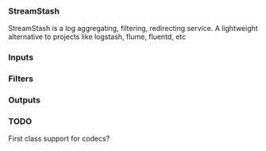 ### StreamStash

StreamStash is a log aggregating, filtering, redirecting service. A lightweight alternative to projects like
logstash, flume, fluentd, etc

### Inputs

### Filters

### Outputs

### TODO

First class support for codecs?